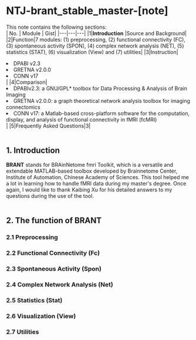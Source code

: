 # **NTJ-brant_stable_master-[note]**
This note contains the following sections:<br>
| No. | Module | Gist|
|---|---|---|
|1|**Introduction** |Source and Background|
|2|Function|7 modules: (1) preprocessing, (2) functional connectivity (FC), (3) spontaneous activity (SPON), (4) complex network analysis (NET), (5) statistics (STAT), (6) visualization (View) and (7) utilities|
|3|Instruction|<li>DPABI v2.3</li><li>GRETNA v2.0.0</li><li>CONN v17</li>|
|4|Comparison|<li>DPABIv2.3: a GNU/GPL* toolbox for Data Processing & Analysis of Brain Imaging </li><li>GRETNA v2.0.0: a graph theoretical network analysis toolbox for imaging connectomics</li><li>CONN v17:  a Matlab-based cross-platform software for the computation, display, and analysis of functional connectivity in fMRI (fcMRI)</li>|
|5|Frequently Asked Questions|3| <br><br/>
## 1. Introduction
**BRANT** stands for BRAinNetome fmri Toolkit, which is a versatile and extendable MATLAB-based toolbox developed by Brainnetome Center, Institute of Automation, Chinese Academy of Sciences. This tool helped me a lot in learning how to handle fMRI data during my master's degree. Once again, I would like to thank Kaibing Xu for his detailed answers to my questions during the use of the tool.  <br><br>

## 2. The function of BRANT<br/>

### 2.1 Preprocessing

### 2.2 Functional Connectivity (Fc) 

### 2.3 Spontaneous Activity (Spon)

### 2.4 Complex Network Analysis (Net)

### 2.5 Statistics (Stat)

### 2.6 Visualization (View) 

### 2.7 Utilities
